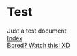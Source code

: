 # Test
Just a test document<br/>
[Index](https://kira-pgr.github.io/Test/test.html "Index")<br/>
[Bored? Watch this! XD](https://kira-pgr.github.io/Test/233.html)
